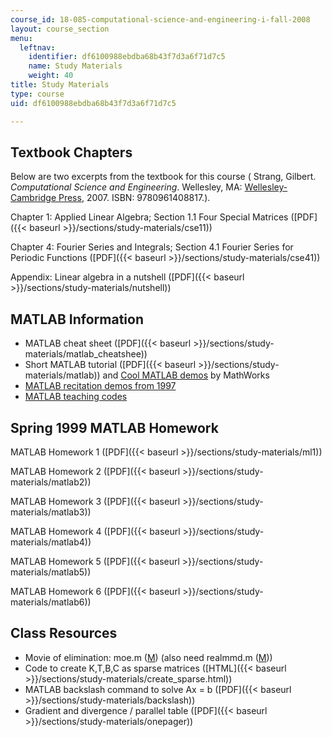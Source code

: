 ```yaml
---
course_id: 18-085-computational-science-and-engineering-i-fall-2008
layout: course_section
menu:
  leftnav:
    identifier: df6100988ebdba68b43f7d3a6f71d7c5
    name: Study Materials
    weight: 40
title: Study Materials
type: course
uid: df6100988ebdba68b43f7d3a6f71d7c5

---
```


Textbook Chapters
-----------------

Below are two excerpts from the textbook for this course ( Strang, Gilbert. _Computational Science and Engineering_. Wellesley, MA: [Wellesley-Cambridge Press](http://www.wellesleycambridge.com/), 2007. ISBN: 9780961408817.).

Chapter 1: Applied Linear Algebra; Section 1.1 Four Special Matrices ([PDF]({{< baseurl >}}/sections/study-materials/cse11))

Chapter 4: Fourier Series and Integrals; Section 4.1 Fourier Series for Periodic Functions ([PDF]({{< baseurl >}}/sections/study-materials/cse41))

Appendix: Linear algebra in a nutshell ([PDF]({{< baseurl >}}/sections/study-materials/nutshell))

MATLAB Information
------------------

*   MATLAB cheat sheet ([PDF]({{< baseurl >}}/sections/study-materials/matlab_cheatshee))
*   Short MATLAB tutorial ([PDF]({{< baseurl >}}/sections/study-materials/matlab)) and [Cool MATLAB demos](http://www.mathworks.com/products/demos/) by MathWorks
*   [MATLAB recitation demos from 1997](http://web.mit.edu/18.06/www/MATLAB/Recitation.html)
*   [MATLAB teaching codes](http://web.mit.edu/18.06/www/Course-Info/Tcodes.html)

Spring 1999 MATLAB Homework
---------------------------

MATLAB Homework 1 ([PDF]({{< baseurl >}}/sections/study-materials/ml1))

MATLAB Homework 2 ([PDF]({{< baseurl >}}/sections/study-materials/matlab2))

MATLAB Homework 3 ([PDF]({{< baseurl >}}/sections/study-materials/matlab3))

MATLAB Homework 4 ([PDF]({{< baseurl >}}/sections/study-materials/matlab4))

MATLAB Homework 5 ([PDF]({{< baseurl >}}/sections/study-materials/matlab5))

MATLAB Homework 6 ([PDF]({{< baseurl >}}/sections/study-materials/matlab6))

Class Resources
---------------

*   Movie of elimination: moe.m ([M](/courses/mathematics/18-085-computational-science-and-engineering-i-fall-2008/study-materials/moe.m)) (also need realmmd.m ([M](/courses/mathematics/18-085-computational-science-and-engineering-i-fall-2008/study-materials/realmmd.m)))
*   Code to create K,T,B,C as sparse matrices ([HTML]({{< baseurl >}}/sections/study-materials/create_sparse.html))
*   MATLAB backslash command to solve Ax = b ([PDF]({{< baseurl >}}/sections/study-materials/backslash))
*   Gradient and divergence / parallel table ([PDF]({{< baseurl >}}/sections/study-materials/onepager))